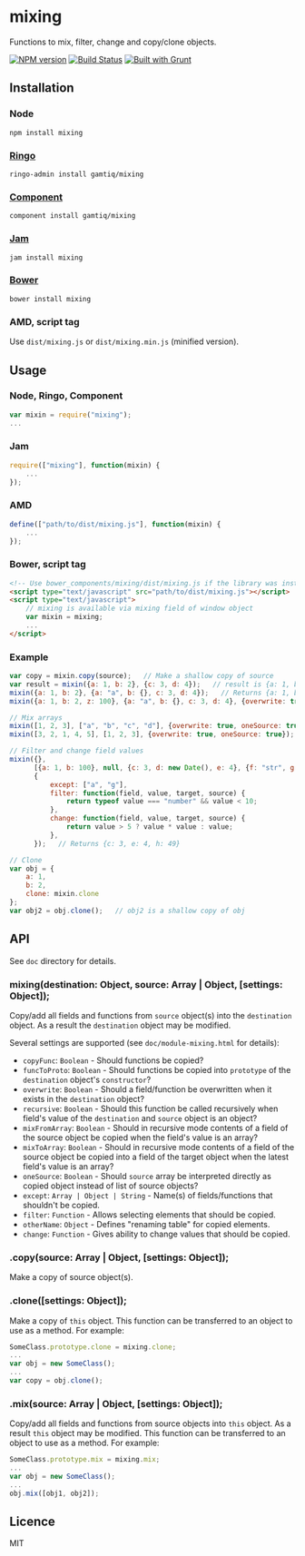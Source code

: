 # mixing

Functions to mix, filter, change and copy/clone objects.

[![NPM version](https://badge.fury.io/js/mixing.png)](http://badge.fury.io/js/mixing)
[![Build Status](https://travis-ci.org/gamtiq/mixing.png)](https://travis-ci.org/gamtiq/mixing)
[![Built with Grunt](https://cdn.gruntjs.com/builtwith.png)](http://gruntjs.com/)

## Installation

### Node

    npm install mixing

### [Ringo](http://ringojs.org)

    ringo-admin install gamtiq/mixing

### [Component](https://github.com/component/component)

    component install gamtiq/mixing

### [Jam](http://jamjs.org)

    jam install mixing

### [Bower](http://bower.io)

    bower install mixing

### AMD, script tag

Use `dist/mixing.js` or `dist/mixing.min.js` (minified version).

## Usage

### Node, Ringo, Component

```js
var mixin = require("mixing");
...
```

### Jam

```js
require(["mixing"], function(mixin) {
    ...
});
```

### AMD

```js
define(["path/to/dist/mixing.js"], function(mixin) {
    ...
});
```

### Bower, script tag

```html
<!-- Use bower_components/mixing/dist/mixing.js if the library was installed via Bower -->
<script type="text/javascript" src="path/to/dist/mixing.js"></script>
<script type="text/javascript">
    // mixing is available via mixing field of window object
    var mixin = mixing;
    ...
</script>
```

### Example

```js
var copy = mixin.copy(source);   // Make a shallow copy of source
var result = mixin({a: 1, b: 2}, {c: 3, d: 4});   // result is {a: 1, b: 2, c: 3, d: 4}
mixin({a: 1, b: 2}, {a: "a", b: {}, c: 3, d: 4});   // Returns {a: 1, b: 2, c: 3, d: 4}
mixin({a: 1, b: 2, z: 100}, {a: "a", b: {}, c: 3, d: 4}, {overwrite: true});   // Returns {a: "a", b: {}, c: 3, d: 4, z: 100}

// Mix arrays
mixin([1, 2, 3], ["a", "b", "c", "d"], {overwrite: true, oneSource: true});   // Returns ["a", "b", "c", "d"]
mixin([3, 2, 1, 4, 5], [1, 2, 3], {overwrite: true, oneSource: true});   // Returns [1, 2, 3, 4, 5]

// Filter and change field values
mixin({}, 
      [{a: 1, b: 100}, null, {c: 3, d: new Date(), e: 4}, {f: "str", g: 50}, undefined, {h: 7}], 
      {
          except: ["a", "g"],
          filter: function(field, value, target, source) {
              return typeof value === "number" && value < 10;
          },
          change: function(field, value, target, source) {
              return value > 5 ? value * value : value;
          },
      });   // Returns {c: 3, e: 4, h: 49}

// Clone
var obj = {
    a: 1,
    b: 2,
    clone: mixin.clone
};
var obj2 = obj.clone();   // obj2 is a shallow copy of obj
```

## API

See `doc` directory for details.

### mixing(destination: Object, source: Array | Object, [settings: Object]);

Copy/add all fields and functions from `source` object(s) into the `destination` object.
As a result the `destination` object may be modified.

Several settings are supported (see `doc/module-mixing.html` for details):

* `copyFunc`: `Boolean` - Should functions be copied?
* `funcToProto`: `Boolean` - Should functions be copied into `prototype` of the `destination` object's `constructor`?
* `overwrite`: `Boolean` - Should a field/function be overwritten when it exists in the `destination` object?
* `recursive`: `Boolean` - Should this function be called recursively when field's value of the `destination` and `source` object is an object?
* `mixFromArray`: `Boolean` - Should in recursive mode contents of a field of the source object be copied when the field's value is an array?
* `mixToArray`: `Boolean` - Should in recursive mode contents of a field of the source object be copied into a field of the target object when the latest field's value is an array?
* `oneSource`: `Boolean` - Should `source` array be interpreted directly as copied object instead of list of source objects?
* `except`: `Array | Object | String` - Name(s) of fields/functions that shouldn't be copied.
* `filter`: `Function` - Allows selecting elements that should be copied.
* `otherName`: `Object` - Defines "renaming table" for copied elements.
* `change`: `Function` - Gives ability to change values that should be copied.

### .copy(source: Array | Object, [settings: Object]);

Make a copy of source object(s).

### .clone([settings: Object]);

Make a copy of `this` object.
This function can be transferred to an object to use as a method.
For example:
```js
SomeClass.prototype.clone = mixing.clone;
...
var obj = new SomeClass();
...
var copy = obj.clone();
```

### .mix(source: Array | Object, [settings: Object]);

Copy/add all fields and functions from source objects into `this` object.
As a result `this` object may be modified.
This function can be transferred to an object to use as a method.
For example:
```js
SomeClass.prototype.mix = mixing.mix;
...
var obj = new SomeClass();
...
obj.mix([obj1, obj2]);
```

## Licence

MIT

